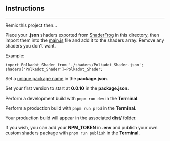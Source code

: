 ## Instructions
___

Remix this project then...

Place your **.json** shaders exported from <a href="https://shaderfrog.com/app" rel="noopener noreferrer">ShaderFrog</a> in this directory, then import them into the [main.js](https://glitch.com/edit/#!/aframe-shaderfrog-component?path=src%2Fmain.js%3A1%3A0) file and add it to the shaders array.
Remove any shaders you don't want.

Example:

```
import Polkadot_Shader from './shaders/Polkadot_Shader.json';
shaders['Polkadot_Shader']=Polkadot_Shader;

```

Set a <a href="https://remarkablemark.org/npm-package-name-checker/" rel="noopener noreferrer">unique package name</a> in the **package.json**.


Set your first version to start at **0.0.10** in the **package.json**.

Perform a development build with ```pnpm run dev``` in the **Terminal**.

Perform a production build with ```pnpm run prod``` in the **Terminal**.

Your production build will appear in the associated **dist/<version>** folder.

If you wish, you can add your **NPM_TOKEN** in **.env** and publish your own custom shaders package with ```pnpm run publish``` in the **Terminal**.



